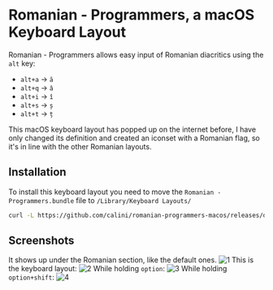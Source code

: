 # Romanian - Programmers, a macOS Keyboard Layout

Romanian - Programmers allows easy input of Romanian diacritics using the `alt` key:

* `alt+a` -> `ă`
* `alt+q` -> `â`
* `alt+i` -> `î`
* `alt+s` -> `ș`
* `alt+t` -> `ț`

This macOS keyboard layout has popped up on the internet before, I have only changed its definition and created an iconset with a Romanian flag, so it's in line with the other Romanian layouts. 

## Installation

To install this keyboard layout you need to move the `Romanian - Programmers.bundle` file to `/Library/Keyboard Layouts/`

```bash
curl -L https://github.com/calini/romanian-programmers-macos/releases/download/v1.0/Romanian.-.Programmers.bundle.zip | sudo tar xvz -C /Library/Keyboard\ Layouts/
```

## Screenshots

It shows up under the Romanian section, like the default ones.
![1](screenshots/1.png)
This is the keyboard layout:
![2](screenshots/2.png)
While holding `option`:
![3](screenshots/3.png)
While holding `option+shift`:
![4](screenshots/4.png)
